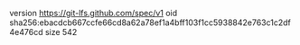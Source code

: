 version https://git-lfs.github.com/spec/v1
oid sha256:ebacdcb667ccfe66cd8a62a78ef1a4bff103f1cc5938842e763c1c2df4e476cd
size 542

